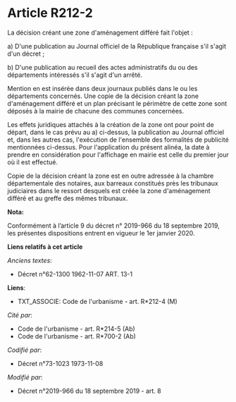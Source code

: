 # Article R212-2

La décision créant une zone d'aménagement différé fait l'objet : 

a) D'une publication au Journal officiel de la République française s'il s'agit d'un décret ; 

b) D'une publication au recueil des actes administratifs du ou des départements intéressés s'il s'agit d'un arrêté. 

Mention en est insérée dans deux journaux publiés dans le ou les départements concernés. Une copie de la décision créant la
zone d'aménagement différé et un plan précisant le périmètre de cette zone sont déposés à la mairie de chacune des communes
concernées. 

Les effets juridiques attachés à la création de la zone ont pour point de départ, dans le cas prévu au a) ci-dessus, la
publication au Journal officiel et, dans les autres cas, l'exécution de l'ensemble des formalités de publicité mentionnées
ci-dessus. Pour l'application du présent alinéa, la date à prendre en considération pour l'affichage en mairie est celle du
premier jour où il est effectué. 

Copie de la décision créant la zone est en outre adressée à la chambre départementale des notaires, aux barreaux constitués
près les   tribunaux judiciaires dans le ressort desquels est créée la zone d'aménagement différé et au greffe des mêmes
tribunaux.

**Nota:**

Conformément à l’article 9 du décret n° 2019-966 du 18 septembre 2019, les présentes dispositions entrent en vigueur le 1er
janvier 2020.

**Liens relatifs à cet article**

_Anciens textes_:

  - Décret n°62-1300 1962-11-07 ART. 13-1

**Liens**:

  - TXT_ASSOCIE: Code de l'urbanisme - art. R*212-4 (M)

_Cité par_:

  - Code de l'urbanisme - art. R*214-5 (Ab)
  - Code de l'urbanisme - art. R*700-2 (Ab)

_Codifié par_:

  - Décret n°73-1023 1973-11-08

_Modifié par_:

  - Décret n°2019-966 du 18 septembre 2019 - art. 8
